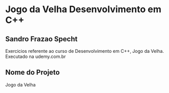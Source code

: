 # Jogo da Velha Desenvolvimento em C++ 

## Sandro Frazao Specht

Exercicios referente ao curso de Desenvolvimento em C++, Jogo da Velha. Executado na udemy.com.br 

## Nome do Projeto
Jogo da Velha


